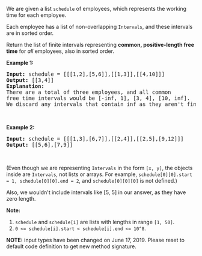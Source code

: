 <p>We are given a list <code>schedule</code> of employees, which represents the working time for each employee.</p>

<p>Each employee has a list of non-overlapping <code>Intervals</code>, and these intervals are in sorted order.</p>

<p>Return the list of finite intervals representing <b>common, positive-length free time</b> for <i>all</i> employees, also in sorted order.</p>

<p><b>Example 1:</b></p>

<pre>
<b>Input:</b> schedule = [[[1,2],[5,6]],[[1,3]],[[4,10]]]
<b>Output:</b> [[3,4]]
<b>Explanation:</b>
There are a total of three employees, and all common
free time intervals would be [-inf, 1], [3, 4], [10, inf].
We discard any intervals that contain inf as they aren&#39;t finite.
</pre>

<p>&nbsp;</p>

<p><b>Example 2:</b></p>

<pre>
<b>Input:</b> schedule = [[[1,3],[6,7]],[[2,4]],[[2,5],[9,12]]]
<b>Output:</b> [[5,6],[7,9]]
</pre>

<p>&nbsp;</p>

<p>(Even though we are representing <code>Intervals</code> in the form <code>[x, y]</code>, the objects inside are <code>Intervals</code>, not lists or arrays. For example, <code>schedule[0][0].start = 1, schedule[0][0].end = 2</code>, and <code>schedule[0][0][0]</code> is not defined.)</p>

<p>Also, we wouldn&#39;t include intervals like [5, 5] in our answer, as they have zero length.</p>

<p><b>Note:</b></p>

<ol>
	<li><code>schedule</code> and <code>schedule[i]</code> are lists with lengths in range <code>[1, 50]</code>.</li>
	<li><code>0 &lt;= schedule[i].start &lt; schedule[i].end &lt;= 10^8</code>.</li>
</ol>

<p><strong>NOTE:</strong>&nbsp;input types have been changed on June 17, 2019. Please reset to default code definition to get new method signature.</p>

<p>&nbsp;</p>
